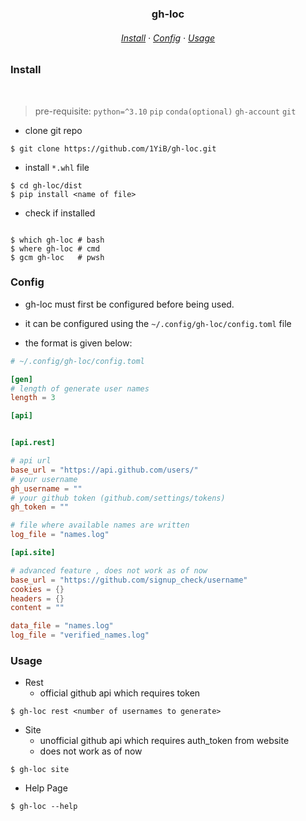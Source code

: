 <h3 align="center">
    gh-loc
</h3>
<h6 align="center">
    <a href="#install">Install</a>
    ·
    <a href="#config">Config</a>
    ·
    <a href="#usage">Usage</a>
</h6>

### Install

<br />

> pre-requisite: `python=^3.10` `pip` `conda(optional)` `gh-account` `git`

- clone git repo

```
$ git clone https://github.com/1YiB/gh-loc.git
```

- install `*.whl` file

```
$ cd gh-loc/dist
$ pip install <name of file>
```

- check if installed

```

$ which gh-loc # bash
$ where gh-loc # cmd
$ gcm gh-loc   # pwsh
```

### Config

- gh-loc must first be configured before being used.

- it can be configured using the `~/.config/gh-loc/config.toml` file

- the format is given below:

```toml
# ~/.config/gh-loc/config.toml

[gen]
# length of generate user names
length = 3

[api]


[api.rest]

# api url 
base_url = "https://api.github.com/users/"
# your username
gh_username = ""
# your github token (github.com/settings/tokens)
gh_token = ""

# file where available names are written
log_file = "names.log"

[api.site]

# advanced feature , does not work as of now
base_url = "https://github.com/signup_check/username"
cookies = {}
headers = {}
content = ""

data_file = "names.log" 
log_file = "verified_names.log"
```

### Usage

- Rest
    - official github api which requires token

``` 
$ gh-loc rest <number of usernames to generate>
```

- Site
    - unofficial github api which requires auth_token from website 
    -  does not work as of now
```
$ gh-loc site 
```

- Help Page

```
$ gh-loc --help
```